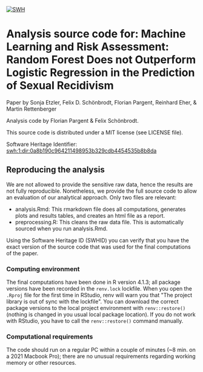[![SWH](https://archive.softwareheritage.org/badge/swh:1:dir:0a8b190c964211498953b329cdb4454535b8b8da/)](https://archive.softwareheritage.org/swh:1:dir:0a8b190c964211498953b329cdb4454535b8b8da)

# Analysis source code for: Machine Learning and Risk Assessment: Random Forest Does not Outperform Logistic Regression in the Prediction of Sexual Recidivism

Paper by Sonja Etzler, Felix D. Schönbrodt, Florian Pargent, Reinhard Eher, & Martin Rettenberger

Analysis code by Florian Pargent & Felix Schönbrodt.

This source code is distributed under a MIT license (see LICENSE file).

Software Heritage Identifier: [swh:1:dir:0a8b190c964211498953b329cdb4454535b8b8da](https://archive.softwareheritage.org/swh:1:dir:0a8b190c964211498953b329cdb4454535b8b8da)

## Reproducing the analysis
We are not allowed to provide the sensitive raw data, hence the results are not fully reproducible. Nonetheless, we provide the full source code to allow an evaluation of our analytical approach. Only two files are relevant:

* analysis.Rmd: This rmarkdown file does all computations, generates plots and results tables, and creates an html file as a report.
* preprocessing.R: This cleans the raw data file. This is automatically sourced when you run analysis.Rmd.

Using the Software Heritage ID (SWHID) you can verify that you have the exact version of the source code that was used for the final computations of the paper.

### Computing environment
The final computations have been done in R version 4.1.3; all package versions have been recorded in the `renv.lock` lockfile. When you open the `.Rproj` file for the first time in RStudio, renv will warn you that "The project library is out of sync with the lockfile". You can download the correct package versions to the local project environment with `renv::restore()` (nothing is changed in you usual local package location). If you do not work with RStudio, you have to call the `renv::restore()` command manually.

### Computational requirements
The code should run on a regular PC within a couple of minutes (~8 min. on a 2021 Macbook Pro); there are no unusual requirements regarding working memory or other resources.
